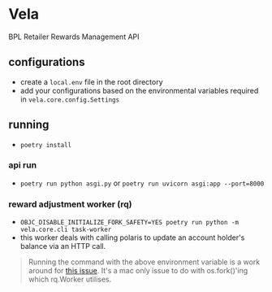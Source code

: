 # Vela

BPL Retailer Rewards Management API

## configurations

- create a `local.env` file in the root directory
- add your configurations based on the environmental variables required in `vela.core.config.Settings`

## running

- `poetry install`

### api run

- `poetry run python asgi.py` or `poetry run uvicorn asgi:app --port=8000`

### reward adjustment worker (rq)

- `OBJC_DISABLE_INITIALIZE_FORK_SAFETY=YES poetry run python -m vela.core.cli task-worker`
- this worker deals with calling polaris to update an account holder's balance via an HTTP call.

> Running the command with the above environment variable is a work around for [this issue](https://github.com/rq/rq/issues/1418). It's a mac only issue to do with os.fork()'ing which rq.Worker utilises.
